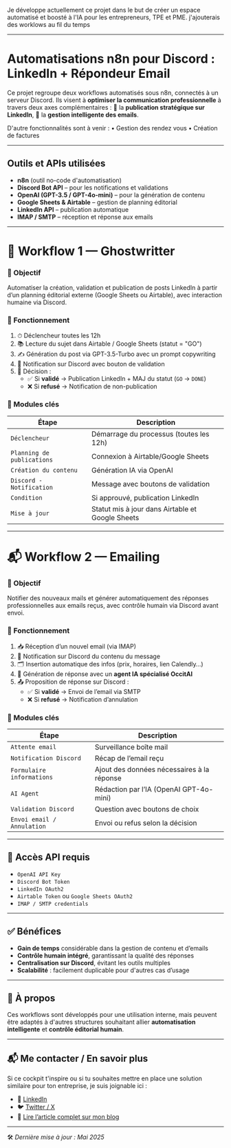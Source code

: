 Je développe actuellement ce projet dans le but de créer un espace automatisé et boosté à l'IA pour les entrepreneurs, TPE et PME.
j'ajouterais des worklows au fil du temps


---

# Automatisations n8n pour Discord : LinkedIn + Répondeur Email

Ce projet regroupe deux workflows automatisés sous n8n, connectés à un serveur Discord. Ils visent à **optimiser la communication professionnelle** à travers deux axes complémentaires :
   🔹 la **publication stratégique sur LinkedIn**,
   🔹 la **gestion intelligente des emails**.

D'autre fonctionnalités sont à venir : 
• Gestion des rendez vous
• Création de factures

---

## Outils et APIs utilisées

- **n8n** (outil no-code d'automatisation)
- **Discord Bot API** – pour les notifications et validations
- **OpenAI (GPT-3.5 / GPT-4o-mini)** – pour la génération de contenu
- **Google Sheets & Airtable** – gestion de planning éditorial
- **LinkedIn API** – publication automatique
- **IMAP / SMTP** – réception et réponse aux emails

---

# 📌 Workflow 1 — Ghostwritter

### 🎯 Objectif
Automatiser la création, validation et publication de posts LinkedIn à partir d’un planning éditorial externe (Google Sheets ou Airtable), avec interaction humaine via Discord.

### 🔁 Fonctionnement

1. ⏱ Déclencheur toutes les 12h
2. 📚 Lecture du sujet dans Airtable / Google Sheets (statut = "GO")
3. ✍️ Génération du post via GPT-3.5-Turbo avec un prompt copywriting
4. 📩 Notification sur Discord avec bouton de validation
5. 🧠 Décision :
   - ✅ Si **validé** → Publication LinkedIn + MAJ du statut (`GO` → `DONE`)
   - ❌ Si **refusé** → Notification de non-publication

### 🧩 Modules clés

| Étape                        | Description                                                |
|-----------------------------|------------------------------------------------------------|
| `Déclencheur`               | Démarrage du processus (toutes les 12h)                     |
| `Planning de publications`  | Connexion à Airtable/Google Sheets                         |
| `Création du contenu`       | Génération IA via OpenAI                                   |
| `Discord - Notification`    | Message avec boutons de validation                         |
| `Condition`                 | Si approuvé, publication LinkedIn                          |
| `Mise à jour`               | Statut mis à jour dans Airtable et Google Sheets           |

---

# 📬 Workflow 2 — Emailing

### 🎯 Objectif
Notifier des nouveaux mails et générer automatiquement des réponses professionnelles aux emails reçus, avec contrôle humain via Discord avant envoi.

### 🔁 Fonctionnement

1. 📥 Réception d’un nouvel email (via IMAP)
2. 📩 Notification sur Discord du contenu du message
3. 🗂 Insertion automatique des infos (prix, horaires, lien Calendly…)
4. 🧠 Génération de réponse avec un **agent IA spécialisé OccitAI**
5. 📤 Proposition de réponse sur Discord :
   - ✅ Si **validé** → Envoi de l’email via SMTP
   - ❌ Si **refusé** → Notification d’annulation

### 🧩 Modules clés

| Étape                      | Description                                               |
|---------------------------|-----------------------------------------------------------|
| `Attente email`           | Surveillance boîte mail                                   |
| `Notification Discord`    | Récap de l’email reçu                                     |
| `Formulaire informations` | Ajout des données nécessaires à la réponse                |
| `AI Agent`                | Rédaction par l’IA (OpenAI GPT-4o-mini)                   |
| `Validation Discord`      | Question avec boutons de choix                            |
| `Envoi email / Annulation`| Envoi ou refus selon la décision                          |

---

## 🔐 Accès API requis

- `OpenAI API Key`
- `Discord Bot Token` 
- `LinkedIn OAuth2`
- `Airtable Token` ou `Google Sheets OAuth2`
- `IMAP / SMTP credentials`

---

## ✅ Bénéfices

- **Gain de temps** considérable dans la gestion de contenu et d’emails
- **Contrôle humain intégré**, garantissant la qualité des réponses
- **Centralisation sur Discord**, évitant les outils multiples
- **Scalabilité** : facilement duplicable pour d'autres cas d’usage

---

## 📎 À propos

Ces workflows sont développés pour une utilisation interne, mais peuvent être adaptés à d'autres structures souhaitant allier **automatisation intelligente** et **contrôle éditorial humain**.

---

## 📬 Me contacter / En savoir plus

Si ce cockpit t'inspire ou si tu souhaites mettre en place une solution similaire pour ton entreprise, je suis joignable ici :

- 💼 [LinkedIn](https://www.linkedin.com/in/liamsdd)  
- 🐦 [Twitter / X](https://twitter.com/liam4chill)  
- 📖 [Lire l’article complet sur mon blog](https://liam4chill.fr/n8n)

---

🛠️ *Dernière mise à jour : Mai 2025*

